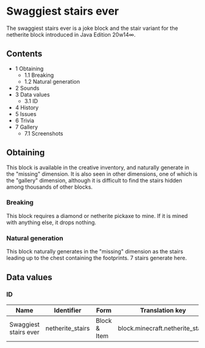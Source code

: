 # Swaggiest stairs ever
The swaggiest stairs ever is a joke block and the stair variant for the netherite block introduced in Java Edition 20w14∞.

## Contents
- 1 Obtaining
	- 1.1 Breaking
	- 1.2 Natural generation
- 2 Sounds
- 3 Data values
	- 3.1 ID
- 4 History
- 5 Issues
- 6 Trivia
- 7 Gallery
	- 7.1 Screenshots

## Obtaining
This block is available in the creative inventory, and naturally generate in the "missing" dimension. It is also seen in other dimensions, one of which is the "gallery" dimension, although it is difficult to find the stairs hidden among thousands of other blocks.

### Breaking
This block requires a diamond or netherite pickaxe to mine. If it is mined with anything else, it drops nothing.

### Natural generation
This block naturally generates in the "missing" dimension as the stairs leading up to the chest containing the footprints. 7 stairs generate here.

## Data values
### ID
| Name                  | Identifier       | Form         | Translation key                  |
|-----------------------|------------------|--------------|----------------------------------|
| Swaggiest stairs ever | netherite_stairs | Block & Item | block.minecraft.netherite_stairs |



